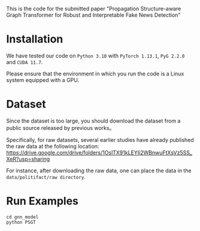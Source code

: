 This is the code for the submitted paper "Propagation Structure-aware Graph Transformer for Robust and Interpretable Fake News Detection"
# Installation

We have tested our code on `Python 3.10` with `PyTorch 1.13.1`, `PyG 2.2.0` and `CUDA 11.7`. 


Please ensure that the environment in which you run the code is a Linux system equipped with a GPU.

# Dataset
Since the dataset is too large, you should download the dataset from a public source released by previous works。

Specifically, for raw datasets, several earlier studies have already published the raw data at the following location: https://drive.google.com/drive/folders/1OslTX91kLEYIi2WBnwuFtXsVz5SS_XeR?usp=sharing

For instance, after downloading the raw data, one can place the data in the `data/politifact/raw directory`.


# Run Examples
```
cd gnn_model
python PSGT
```
